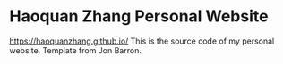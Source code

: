 # Haoquan Zhang Personal Website
<https://haoquanzhang.github.io/>
This is the source code of my personal website.
Template from Jon Barron.
